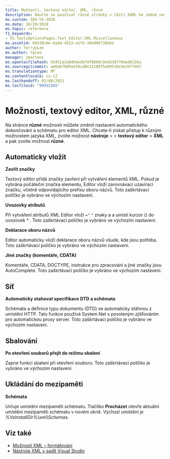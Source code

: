 ```yaml
---
title: Možnosti, textový editor, XML, různé
description: Naučte se používat různé stránky v části XAML ke změně nastavení automatického dokončování a schématu pro editor XML.
ms.custom: SEO-VS-2020
ms.date: 10/29/2018
ms.topic: reference
f1_keywords:
- VS.ToolsOptionsPages.Text_Editor.XML.Miscellaneous
ms.assetid: b6538cbe-badd-4313-a1fb-39e906736bbe
author: TerryGLee
ms.author: tglee
manager: jmartens
ms.openlocfilehash: d3451a2a8d64edbf0f9000c9e58387704ed815ba
ms.sourcegitcommit: ae6d47b09a439cd0e13180f5e89510e3e347fd47
ms.translationtype: MT
ms.contentlocale: cs-CZ
ms.lasthandoff: 02/08/2021
ms.locfileid: "99932265"
---
```

# <a name="options-text-editor-xml-miscellaneous"></a>Možnosti, textový editor, XML, různé

Na stránce **různé** možnosti můžete změnit nastavení automatického dokončování a schématu pro editor XML. Chcete-li získat přístup k různým možnostem jazyka XML, zvolte možnost **nástroje**  >    >  **textový editor**  >  **XML** a pak zvolte možnost **různé**.

## <a name="auto-insert"></a>Automaticky vložit

**Zavřít značky**

Textový editor přidá značky zavření při vytváření elementů XML. Pokud je vybrána počáteční značka elementu, Editor vloží zarovnávací uzavírací značku, včetně odpovídajícího prefixu oboru názvů. Toto zaškrtávací políčko je vybráno ve výchozím nastavení.

**Uvozovky atributů**

Při vytváření atributů XML Editor vloží `="` `"` znaky a a umístí kurzor () do uvozovek **^** . Toto zaškrtávací políčko je vybráno ve výchozím nastavení.

**Deklarace oboru názvů**

Editor automaticky vloží deklarace oboru názvů všude, kde jsou potřeba. Toto zaškrtávací políčko je vybráno ve výchozím nastavení.

**Jiné značky (komentáře, CDATA)**

Komentáře, CDATA, DOCTYPE, instrukce pro zpracování a jiné značky jsou AutoComplete. Toto zaškrtávací políčko je vybráno ve výchozím nastavení.

## <a name="network"></a>Síť

**Automaticky stahovat specifikace DTD a schémata**

Schémata a definice typu dokumentu (DTD) se automaticky stáhnou z umístění HTTP. Tato funkce používá System.Net s povoleným zjišťováním pro automatickou proxy server. Toto zaškrtávací políčko je vybráno ve výchozím nastavení.

## <a name="outlining"></a>Sbalování

**Po otevření souborů přejít do režimu sbalení**

Zapne funkci sbalení při otevření souboru. Toto zaškrtávací políčko je vybráno ve výchozím nastavení.

## <a name="caching"></a>Ukládání do mezipaměti

**Schémata**

Určuje umístění mezipaměti schématu. Tlačítko **Procházet** otevře aktuální umístění mezipaměti schématu v novém okně. Výchozí umístění je *%VsInstallDir%\xml\Schemas*.

## <a name="see-also"></a>Viz také

- [Možnosti XML – formátování](options-text-editor-xml-formatting.md)
- [Nástroje XML v sadě Visual Studio](../../xml-tools/xml-tools-in-visual-studio.md)
